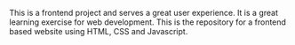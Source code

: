 This is a frontend project and serves a great user experience. It is a great learning exercise for web development.
This is the repository for a frontend based website using HTML, CSS and Javascript.
